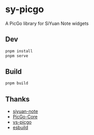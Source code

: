 # sy-picgo

A PicGo library for SiYuan Note widgets

## Dev

```bash
pnpm install
pnpm serve
```

## Build

```bash
pnpm build
```

## Thanks

- [siyuan-note](https://github.com/siyuan-note/siyuan)
- [PicGo-Core](https://github.com/PicGo/PicGo-Core)
- [vs-picgo](https://github.com/PicGo/vs-picgo)
- [esbuild](https://github.com/evanw/esbuild)
